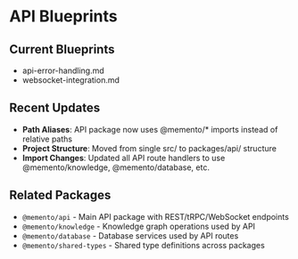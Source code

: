 # API Blueprints

## Current Blueprints
- api-error-handling.md
- websocket-integration.md

## Recent Updates
- **Path Aliases**: API package now uses @memento/* imports instead of relative paths
- **Project Structure**: Moved from single src/ to packages/api/ structure
- **Import Changes**: Updated all API route handlers to use @memento/knowledge, @memento/database, etc.

## Related Packages
- `@memento/api` - Main API package with REST/tRPC/WebSocket endpoints
- `@memento/knowledge` - Knowledge graph operations used by API
- `@memento/database` - Database services used by API routes
- `@memento/shared-types` - Shared type definitions across packages
